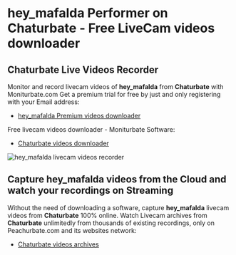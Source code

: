 # hey_mafalda Performer on Chaturbate - Free LiveCam videos downloader

## Chaturbate Live Videos Recorder

Monitor and record livecam videos of **hey_mafalda** from **Chaturbate** with Moniturbate.com
Get a premium trial for free by just and only registering with your Email address:
* [hey_mafalda Premium videos downloader](https://moniturbate.com/request-demo-licence-key.html)

Free livecam videos downloader - Moniturbate Software:
* [Chaturbate videos downloader](https://moniturbate.com/moniturbate-download-software.html)

![hey_mafalda livecam videos recorder](https://peachurnet.com/templates/moniturbate-software.png)


## Capture hey_mafalda videos from the Cloud and watch your recordings on Streaming

Without the need of downloading a software, capture **hey_mafalda** livecam videos from **Chaturbate** 100% online.
Watch Livecam archives from **Chaturbate** unlimitedly from thousands of existing recordings, only on Peachurbate.com and its websites network:
* [Chaturbate videos archives](https://peachurnet.com/)